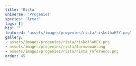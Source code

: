 ```yaml
---
title: 'Rista'
universe: 'Progenies'
species: 'Armar'
tags: []
bio: ''
featured: 'assets/images/progenies/rista/riskothaHEY.png'
gallery:
- assets/images/progenies/rista/riskothaHEY.png
- assets/images/progenies/rista/4armwoman.png
- assets/images/progenies/rista/rista_reference.png
order: 45
---
```


